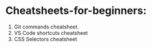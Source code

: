 # Cheatsheets-for-beginners:
1. Git commands cheatsheet.
2. VS Code shortcuts cheatsheet
3. CSS Selectors cheatsheet
